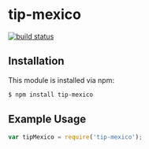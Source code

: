 # tip-mexico



[![build status](https://secure.travis-ci.org//tip-mexico.png)](http://travis-ci.org//tip-mexico)

## Installation

This module is installed via npm:

``` bash
$ npm install tip-mexico
```

## Example Usage

``` js
var tipMexico = require('tip-mexico');
```
